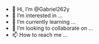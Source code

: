 - 👋 Hi, I’m @Gabriel262y
- 👀 I’m interested in ...
- 🌱 I’m currently learning ...
- 💞️ I’m looking to collaborate on ...
- 📫 How to reach me ...

<!---
Gabriel262y/Gabriel262y is a ✨ special ✨ repository because its `README.md` (this file) appears on your GitHub profile.
You can click the Preview link to take a look at your changes.
--->
